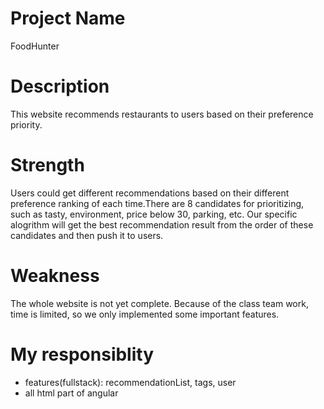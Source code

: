 # Project Name
FoodHunter

# Description
This website recommends restaurants to users based on their preference priority.

# Strength
Users could get different recommendations based on their different preference ranking of each time.There are 8 candidates for prioritizing, such as tasty, environment, price below 30, parking, etc. Our specific alogrithm will get the best recommendation result from the order of these candidates and then push it to users.

# Weakness
The whole website is not yet complete. Because of the class team work, time is limited, so we only implemented some important features.

# My responsiblity
- features(fullstack): recommendationList, tags, user
- all html part of angular
